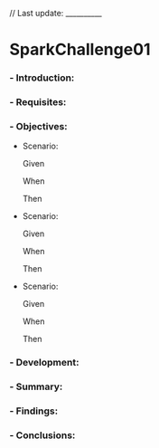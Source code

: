   // Last update: __________ 
# SparkChallenge01

### - Introduction: 



### - Requisites:



### - Objectives: 
- Scenario:

  Given

  When 
  
  Then 

- Scenario: 

  Given 
  
  When 
  
  Then 

- Scenario: 

  Given 
  
  When 
  
  Then 


### - Development:


### - Summary:


### - Findings:


### - Conclusions:
